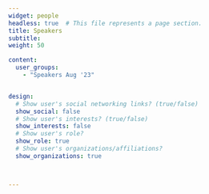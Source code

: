 ```yaml
---
widget: people
headless: true  # This file represents a page section.
title: Speakers 
subtitle: 
weight: 50

content:
  user_groups:
    - "Speakers Aug '23"


design:
  # Show user's social networking links? (true/false)
  show_social: false
  # Show user's interests? (true/false)
  show_interests: false
  # Show user's role?
  show_role: true
  # Show user's organizations/affiliations?
  show_organizations: true



---
```


